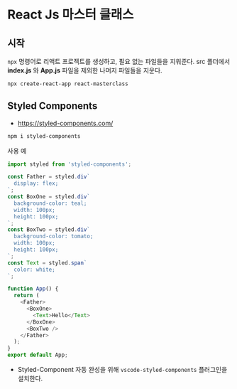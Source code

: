 # React Js 마스터 클래스

## 시작

`npx` 명령어로 리액트 프로젝트를 생성하고, 필요 없는 파일들을 지워준다.
src 폴더에서 **index.js** 와 **App.js** 파일을 제외한 나머지 파일들을 지운다.

```bash
npx create-react-app react-masterclass
```

## Styled Components

- https://styled-components.com/

```bash
npm i styled-components
```

사용 예

```js
import styled from 'styled-components';

const Father = styled.div`
  display: flex;
`;
const BoxOne = styled.div`
  background-color: teal;
  width: 100px;
  height: 100px;
`;
const BoxTwo = styled.div`
  background-color: tomato;
  width: 100px;
  height: 100px;
`;
const Text = styled.span`
  color: white;
`;

function App() {
  return (
    <Father>
      <BoxOne>
        <Text>Hello</Text>
      </BoxOne>
      <BoxTwo />
    </Father>
  );
}
export default App;
```

- Styled-Component 자동 완성을 위해 `vscode-styled-components` 플러그인을 설치한다.
